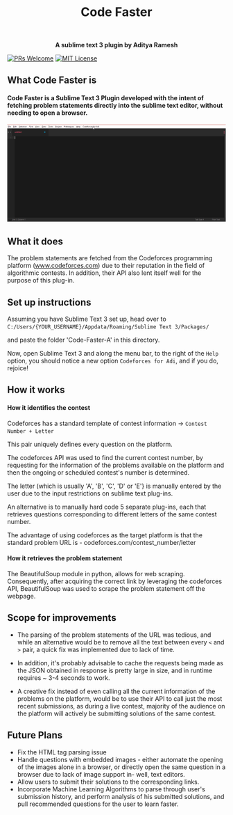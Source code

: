 <h1 align = "center">Code Faster</h1><br />

<p align="center"> 
<b> A sublime text 3 plugin by Aditya Ramesh </b>
</p>

[![PRs Welcome](https://img.shields.io/badge/PRs-welcome-brightgreen.svg)](http://makeapullrequest.com)
[![MIT License](https://img.shields.io/github/license/dawnlabs/carbon.svg)](https://github.com/dawnlabs/carbon/blob/master/LICENSE)

## What Code Faster is
#### Code Faster is a Sublime Text 3 Plugin developed with the intent of fetching problem statements directly into the sublime text editor, without needing to open a browser.

<p align="center"> <img src = "https://github.com/RameshAditya/code-faster/blob/master/sample.gif"> </p>

## What it does
The problem statements are fetched from the Codeforces programming platform (www.codeforces.com) due to their reputation in the field of algorithmic contests. In addition, their API also lent itself well for the purpose of this plug-in.

## Set up instructions
Assuming you have Sublime Text 3 set up, head over to `C:/Users/{YOUR_USERNAME}/Appdata/Roaming/Sublime Text 3/Packages/`

and paste the folder 'Code-Faster-A' in this directory.

Now, open Sublime Text 3 and along the menu bar, to the right of the `Help` option, you should notice a new option `Codeforces for Adi`, and if you do, rejoice!

## How it works

####  How it identifies the contest
Codeforces has a standard template of contest information -> `Contest Number + Letter`

This pair uniquely defines every question on the platform. 

The codeforces API was used to find the current contest number, by requesting for the information of the problems available on the platform and then the ongoing or scheduled contest's number is determined.

The letter (which is usually 'A', 'B', 'C', 'D' or 'E'} is manually entered by the user due to the input restrictions on sublime text plug-ins.

An alternative is to manually hard code 5 separate plug-ins, each that retrieves questions corresponding to different letters of the same contest number. 

The advantage of using codeforces as the target platform is that the standard problem URL is - codeforces.com/contest_number/letter

####  How it retrieves the problem statement
The BeautifulSoup module in python, allows for web scraping. Consequently, after acquiring the correct link by leveraging the codeforces API, BeautifulSoup was used to scrape the problem statement off the webpage.

## Scope for improvements
* The parsing of the problem statements of the URL was tedious, and while an alternative would be to remove all the text between every `<` and `>` pair, a quick fix was implemented due to lack of time. 

* In addition, it's probably advisable to cache the requests being made as the JSON obtained in response is pretty large in size, and in runtime requires ~ 3-4 seconds to work.

* A creative fix instead of even calling all the current information of the problems on the platform, would be to use their API to call just the most recent submissions, as during a live contest, majority of the audience on the platform will actively be submitting solutions of the same contest.

## Future Plans
* Fix the HTML tag parsing issue
* Handle questions with embedded images - either automate the opening of the images alone in a browser, or directly open the same question in a browser due to lack of image support in- well, text editors.
* Allow users to submit their solutions to the corresponding links.
* Incorporate Machine Learning Algorithms to parse through user's submission history, and perform analysis of his submitted solutions, and pull recommended questions for the user to learn faster.

